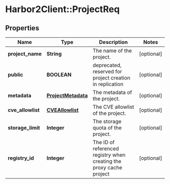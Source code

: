 # Harbor2Client::ProjectReq

## Properties
Name | Type | Description | Notes
------------ | ------------- | ------------- | -------------
**project_name** | **String** | The name of the project. | [optional] 
**public** | **BOOLEAN** | deprecated, reserved for project creation in replication | [optional] 
**metadata** | [**ProjectMetadata**](ProjectMetadata.md) | The metadata of the project. | [optional] 
**cve_allowlist** | [**CVEAllowlist**](CVEAllowlist.md) | The CVE allowlist of the project. | [optional] 
**storage_limit** | **Integer** | The storage quota of the project. | [optional] 
**registry_id** | **Integer** | The ID of referenced registry when creating the proxy cache project | [optional] 


